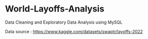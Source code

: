 # World-Layoffs-Analysis
Data Cleaning and Exploratory Data Analysis using MySQL

Data source : https://www.kaggle.com/datasets/swaptr/layoffs-2022
